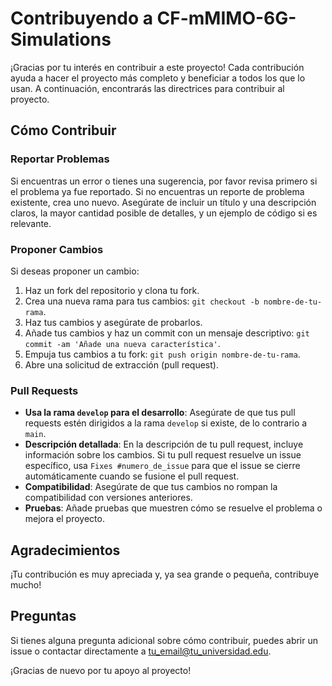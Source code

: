 # Contribuyendo a CF-mMIMO-6G-Simulations

¡Gracias por tu interés en contribuir a este proyecto! Cada contribución ayuda a hacer el proyecto más completo y beneficiar a todos los que lo usan. A continuación, encontrarás las directrices para contribuir al proyecto.

## Cómo Contribuir

### Reportar Problemas

Si encuentras un error o tienes una sugerencia, por favor revisa primero si el problema ya fue reportado. Si no encuentras un reporte de problema existente, crea uno nuevo. Asegúrate de incluir un título y una descripción claros, la mayor cantidad posible de detalles, y un ejemplo de código si es relevante.

### Proponer Cambios

Si deseas proponer un cambio:

1. Haz un fork del repositorio y clona tu fork.
2. Crea una nueva rama para tus cambios: `git checkout -b nombre-de-tu-rama`.
3. Haz tus cambios y asegúrate de probarlos.
4. Añade tus cambios y haz un commit con un mensaje descriptivo: `git commit -am 'Añade una nueva característica'`.
5. Empuja tus cambios a tu fork: `git push origin nombre-de-tu-rama`.
6. Abre una solicitud de extracción (pull request).

### Pull Requests

- **Usa la rama `develop` para el desarrollo**: Asegúrate de que tus pull requests estén dirigidos a la rama `develop` si existe, de lo contrario a `main`.
- **Descripción detallada**: En la descripción de tu pull request, incluye información sobre los cambios. Si tu pull request resuelve un issue específico, usa `Fixes #numero_de_issue` para que el issue se cierre automáticamente cuando se fusione el pull request.
- **Compatibilidad**: Asegúrate de que tus cambios no rompan la compatibilidad con versiones anteriores.
- **Pruebas**: Añade pruebas que muestren cómo se resuelve el problema o mejora el proyecto.

## Agradecimientos

¡Tu contribución es muy apreciada y, ya sea grande o pequeña, contribuye mucho!

## Preguntas

Si tienes alguna pregunta adicional sobre cómo contribuir, puedes abrir un issue o contactar directamente a [tu_email@tu_universidad.edu](mailto:tu_email@tu_universidad.edu).

¡Gracias de nuevo por tu apoyo al proyecto!
